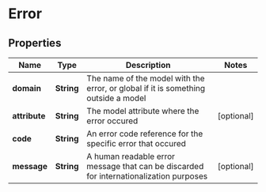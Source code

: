 

# Error

## Properties

Name | Type | Description | Notes
------------ | ------------- | ------------- | -------------
**domain** | **String** | The name of the model with the error, or global if it is something outside a model | 
**attribute** | **String** | The model attribute where the error occured |  [optional]
**code** | **String** | An error code reference for the specific error that occured | 
**message** | **String** | A human readable error message that can be discarded for internationalization purposes |  [optional]




